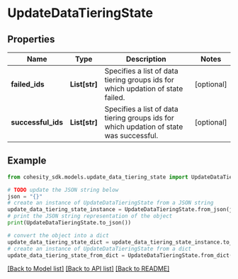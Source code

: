 # UpdateDataTieringState


## Properties

Name | Type | Description | Notes
------------ | ------------- | ------------- | -------------
**failed_ids** | **List[str]** | Specifies a list of data tiering groups ids for which updation of state failed. | [optional] 
**successful_ids** | **List[str]** | Specifies a list of data tiering groups ids for which updation of state was successful. | [optional] 

## Example

```python
from cohesity_sdk.models.update_data_tiering_state import UpdateDataTieringState

# TODO update the JSON string below
json = "{}"
# create an instance of UpdateDataTieringState from a JSON string
update_data_tiering_state_instance = UpdateDataTieringState.from_json(json)
# print the JSON string representation of the object
print(UpdateDataTieringState.to_json())

# convert the object into a dict
update_data_tiering_state_dict = update_data_tiering_state_instance.to_dict()
# create an instance of UpdateDataTieringState from a dict
update_data_tiering_state_from_dict = UpdateDataTieringState.from_dict(update_data_tiering_state_dict)
```
[[Back to Model list]](../README.md#documentation-for-models) [[Back to API list]](../README.md#documentation-for-api-endpoints) [[Back to README]](../README.md)


